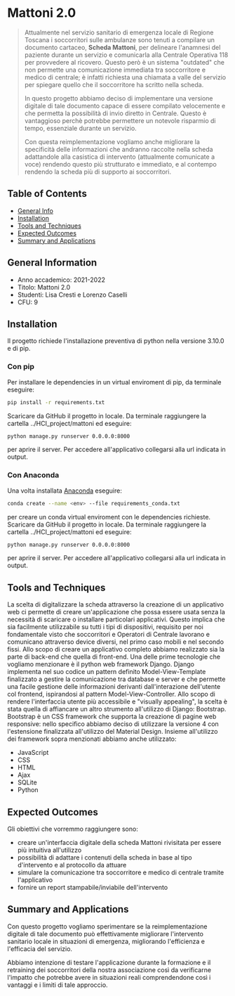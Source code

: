 # Mattoni 2.0
> Attualmente nel servizio sanitario di emergenza locale di Regione Toscana i soccorritori sulle ambulanze sono tenuti a compilare un documento cartaceo, **Scheda Mattoni**, per delineare l'anamnesi del paziente durante un servizio e comunicarla alla Centrale Operativa 118 per provvedere al ricovero. Questo però è un sistema "outdated" che non permette una comunicazione immediata tra soccorritore e medico di centrale; è infatti richiesta una chiamata a valle del servizio per spiegare quello che il soccorritore ha scritto nella scheda. 
>
> In questo progetto abbiamo deciso di implementare una versione digitale di tale documento capace di essere compilato velocemente e che permetta la possibilità di invio diretto in Centrale. Questo è vantaggioso perchè potrebbe permettere un notevole risparmio di tempo, essenziale durante un servizio.
> 
> Con questa reimplementazione vogliamo anche migliorare la specificità delle informazioni che andranno raccolte nella scheda adattandole alla casistica di intervento (attualmente comunicate a voce) rendendo questo più strutturato e immediato, e al contempo rendendo la scheda più di supporto ai soccorritori.

## Table of Contents
* [General Info](#general-information)
* [Installation](#installation)
* [Tools and Techniques](#tools-and-techniques)
* [Expected Outcomes](#expected-outcomes)
* [Summary and Applications](#summary-and-applications )


## General Information
- Anno accademico: 2021-2022
- Titolo: Mattoni 2.0
- Studenti: Lisa Cresti e Lorenzo Caselli
- CFU: 9


## Installation
Il progetto richiede l'installazione preventiva di python nella versione 3.10.0 e di pip.

### Con pip
Per installare le dependencies in un virtual enviroment di pip, da terminale eseguire:
```bash
pip install -r requirements.txt
```
Scaricare da GitHub il progetto in locale.
Da terminale raggiungere la cartella ../HCI_project/mattoni ed eseguire:
```bash
python manage.py runserver 0.0.0.0:8000

```
per aprire il server. Per accedere all'applicativo collegarsi alla url indicata in output.

### Con Anaconda 
Una volta installata [Anaconda](https://www.anaconda.com/) eseguire:
```bash
conda create --name <env> --file requirements_conda.txt
```
per creare un conda virtual enviroment con le dependencies richieste.
Scaricare da GitHub il progetto in locale.
Da terminale raggiungere la cartella ../HCI_project/mattoni ed eseguire:
```bash
python manage.py runserver 0.0.0.0:8000

```
per aprire il server. Per accedere all'applicativo collegarsi alla url indicata in output.

## Tools and Techniques
La scelta di digitalizzare la scheda attraverso la creazione di un applicativo web ci permette di creare un'applicazione che possa essere usata senza la necessità di scaricare o installare particolari applicativi. Questo implica che sia facilmente utilizzabile su tutti i tipi di dispositivi, requisito per noi fondamentale visto che soccorritori e Operatori di Centrale lavorano e comunicano attraverso device diversi, nel primo caso mobili e nel secondo fissi.
Allo scopo di creare un applicativo completo abbiamo realizzato sia la parte di back-end che quella di front-end. 
Una delle prime tecnologie che vogliamo menzionare è il python web framework Django.
Django implementa nel suo codice un pattern definito Model-View-Template finalizzato a gestire la comunicazione tra database e server e che permette una facile gestione delle informazioni derivanti dall'interazione dell'utente col frontend, ispirandosi al pattern Model-View-Controller.
Allo scopo di rendere l'interfaccia utente più accessibile e "visually appealing", la scelta è stata quella di affiancare un altro strumento all'utilizzo di Django: Bootstrap.
Bootstrap è un CSS framework che supporta la creazione di pagine web responsive: nello specifico abbiamo deciso di utilizzare la versione 4 con l'estensione finalizzata all'utilizzo del Material Design.
Insieme all'utilizzo dei framework sopra menzionati abbiamo anche utilizzato:
- JavaScript
- CSS
- HTML
- Ajax
- SQLite
- Python


## Expected Outcomes
Gli obiettivi che vorremmo raggiungere sono:
- creare un'interfaccia digitale della scheda Mattoni rivisitata per essere più intuitiva all'utilizzo
- possibilità di adattare i contenuti della scheda in base al tipo d'intervento e al protocollo da attuare 
- simulare la comunicazione tra soccorritore e medico di centrale tramite l'applicativo
- fornire un report stampabile/inviabile dell'intervento


## Summary and Applications 
Con questo progetto vogliamo sperimentare se la reimplementazione digitale di tale documento può effettivamente migliorare l'intervento sanitario locale in situazioni di emergenza, migliorando l'efficienza e l'efficacia del servizio. 

Abbiamo intenzione di testare l'applicazione durante la formazione e il retraining dei soccorritori della nostra associazione così da verificarne l'impatto che potrebbe avere in situazioni reali comprendendone così i vantaggi e i limiti di tale approccio.

